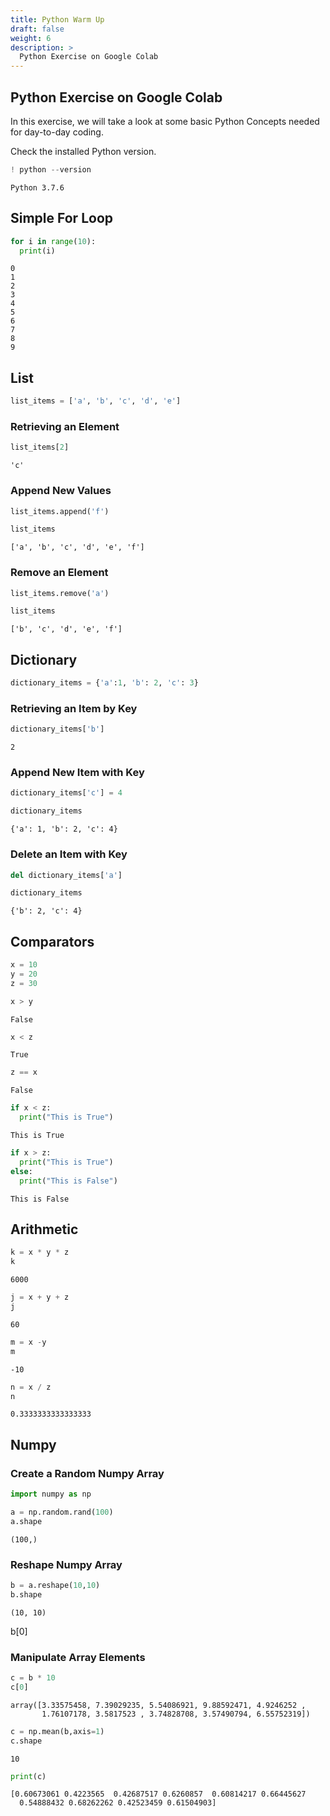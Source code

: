 ```yaml
---
title: Python Warm Up
draft: false
weight: 6
description: >
  Python Exercise on Google Colab
---
```



## Python Exercise on Google Colab

In this exercise, we will take a look at some basic Python Concepts needed for
day-to-day coding. 

Check the installed Python version.


```python
! python --version
```

    Python 3.7.6


## Simple For Loop


```python
for i in range(10):
  print(i)
```

    0
    1
    2
    3
    4
    5
    6
    7
    8
    9


## List


```python
list_items = ['a', 'b', 'c', 'd', 'e']
```

### Retrieving an Element


```python
list_items[2]
```




    'c'



### Append New Values


```python
list_items.append('f')
```


```python
list_items
```




    ['a', 'b', 'c', 'd', 'e', 'f']



### Remove an Element


```python
list_items.remove('a')
```


```python
list_items
```




    ['b', 'c', 'd', 'e', 'f']



## Dictionary


```python
dictionary_items = {'a':1, 'b': 2, 'c': 3}
```

### Retrieving an Item by Key


```python
dictionary_items['b']
```




    2



### Append New Item with Key


```python
dictionary_items['c'] = 4
```


```python
dictionary_items
```




    {'a': 1, 'b': 2, 'c': 4}



### Delete an Item with Key


```python
del dictionary_items['a'] 
```


```python
dictionary_items
```




    {'b': 2, 'c': 4}



## Comparators


```python
x = 10
y = 20 
z = 30
```


```python
x > y 
```




    False




```python
x < z
```




    True




```python
z == x
```




    False




```python
if x < z:
  print("This is True")
```

    This is True



```python
if x > z:
  print("This is True")
else:
  print("This is False")  
```

    This is False


## Arithmetic


```python
k = x * y * z
k
```




    6000




```python
j = x + y + z
j
```




    60




```python
m = x -y 
m
```




    -10






```python
n = x / z
n
```




    0.3333333333333333



## Numpy

### Create a Random Numpy Array 


```python
import numpy as np
```


```python
a = np.random.rand(100)
a.shape
```




    (100,)



### Reshape Numpy Array


```python
b = a.reshape(10,10)
b.shape
```




    (10, 10)



b[0]

### Manipulate Array Elements


```python
c = b * 10
c[0]
```




    array([3.33575458, 7.39029235, 5.54086921, 9.88592471, 4.9246252 ,
           1.76107178, 3.5817523 , 3.74828708, 3.57490794, 6.55752319])




```python
c = np.mean(b,axis=1)
c.shape
```




    10





```python
print(c)
```




    [0.60673061 0.4223565  0.42687517 0.6260857  0.60814217 0.66445627 
      0.54888432 0.68262262 0.42523459 0.61504903]

